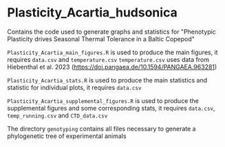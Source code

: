 # Plasticity_Acartia_hudsonica
Contains the code used to generate graphs and statistics for "Phenotypic Plasticity drives Seasonal Thermal Tolerance in a Baltic Copepod"

`Plasticity_Acartia_main_figures.R` is used to produce the main figures, it requires `data.csv` and `temperature.csv`
`temperature.csv` uses data from Hiebenthal et al. 2023 (https://doi.pangaea.de/10.1594/PANGAEA.963281)

`Plasticity_Acartia_stats.R` is used to produce the main statistics and statistic for individual plots, it requires `data.csv`

`Plasticity_Acartia_supplemental_figures.R` is used to produce the supplemental figures and some corresponding stats, it requires `data.csv`, `temp_running.csv` and `CTD_data.csv`

The directory `genotyping` contains all files necessary to generate a phylogenetic tree of experimental animals
